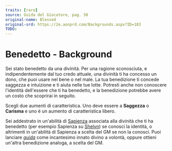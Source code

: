 ```yaml
---
traits: [raro]
source: Guida del Giocatore, pag. 50
original-name: Blessed
original-srd: https://2e.aonprd.com/Backgrounds.aspx?ID=183
TODO:
---
```


# Benedetto - Background

Sei stato benedetto da una divinità. Per una ragione sconosciuta, e
indipendentemente dal tuo credo attuale, una divinità ti ha concesso un dono,
che puoi usare nel bene o nel male. La tua benedizione ti concede saggezza e
intuizione e ti aiuta nelle tue lotte. Potresti anche non conoscere l'identità
dell'essere che ti ha benedetto, e la benedizione potrebbe avere un costo che
scoprirai in seguito.

Scegli due aumenti di caratteristica. Uno deve essere a **Saggezza** o
**Carisma** e uno è un aumento di caratteristica libero.

Sei addestrato in un'abilità di [Sapienza](/abilita/sapienza) associata alla
divinità che ti ha benedetto (per esempio Sapienza su
[Shelyn](/divinita/shelyn)) se conosci la identità, o altrimenti in un'abilità
di Sapienza a scelta del GM se non la conosci. Puoi lanciare
_[guida](/incantesimi/guida)_ come incantesimo innato divino a volontà, oppure
ottieni un'altra benedizione analoga, a scelta del GM.
